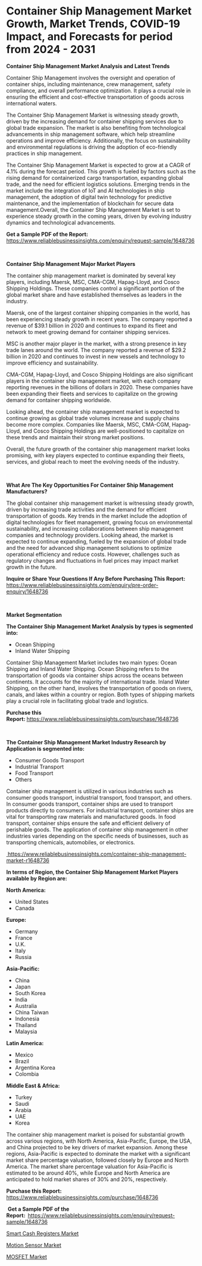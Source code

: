 <p><h1>Container Ship Management Market Growth, Market Trends, COVID-19 Impact, and Forecasts for period from 2024 - 2031</h1></p><p><strong>Container Ship Management Market Analysis and Latest Trends</strong></p>
<p><p>Container Ship Management involves the oversight and operation of container ships, including maintenance, crew management, safety compliance, and overall performance optimization. It plays a crucial role in ensuring the efficient and cost-effective transportation of goods across international waters.</p><p>The Container Ship Management Market is witnessing steady growth, driven by the increasing demand for container shipping services due to global trade expansion. The market is also benefiting from technological advancements in ship management software, which help streamline operations and improve efficiency. Additionally, the focus on sustainability and environmental regulations is driving the adoption of eco-friendly practices in ship management.</p><p>The Container Ship Management Market is expected to grow at a CAGR of 4.1% during the forecast period. This growth is fueled by factors such as the rising demand for containerized cargo transportation, expanding global trade, and the need for efficient logistics solutions. Emerging trends in the market include the integration of IoT and AI technologies in ship management, the adoption of digital twin technology for predictive maintenance, and the implementation of blockchain for secure data management.Overall, the Container Ship Management Market is set to experience steady growth in the coming years, driven by evolving industry dynamics and technological advancements.</p></p>
<p><strong>Get a Sample PDF of the Report:&nbsp;</strong> <a href="https://www.reliablebusinessinsights.com/enquiry/request-sample/1648736">https://www.reliablebusinessinsights.com/enquiry/request-sample/1648736</a></p>
<p>&nbsp;</p>
<p><strong>Container Ship Management Major Market Players</strong></p>
<p><p>The container ship management market is dominated by several key players, including Maersk, MSC, CMA-CGM, Hapag-Lloyd, and Cosco Shipping Holdings. These companies control a significant portion of the global market share and have established themselves as leaders in the industry.</p><p>Maersk, one of the largest container shipping companies in the world, has been experiencing steady growth in recent years. The company reported a revenue of $39.1 billion in 2020 and continues to expand its fleet and network to meet growing demand for container shipping services.</p><p>MSC is another major player in the market, with a strong presence in key trade lanes around the world. The company reported a revenue of $29.2 billion in 2020 and continues to invest in new vessels and technology to improve efficiency and sustainability.</p><p>CMA-CGM, Hapag-Lloyd, and Cosco Shipping Holdings are also significant players in the container ship management market, with each company reporting revenues in the billions of dollars in 2020. These companies have been expanding their fleets and services to capitalize on the growing demand for container shipping worldwide.</p><p>Looking ahead, the container ship management market is expected to continue growing as global trade volumes increase and supply chains become more complex. Companies like Maersk, MSC, CMA-CGM, Hapag-Lloyd, and Cosco Shipping Holdings are well-positioned to capitalize on these trends and maintain their strong market positions.</p><p>Overall, the future growth of the container ship management market looks promising, with key players expected to continue expanding their fleets, services, and global reach to meet the evolving needs of the industry.</p></p>
<p>&nbsp;</p>
<p><strong>What Are The Key Opportunities For Container Ship Management Manufacturers?</strong></p>
<p><p>The global container ship management market is witnessing steady growth, driven by increasing trade activities and the demand for efficient transportation of goods. Key trends in the market include the adoption of digital technologies for fleet management, growing focus on environmental sustainability, and increasing collaborations between ship management companies and technology providers. Looking ahead, the market is expected to continue expanding, fueled by the expansion of global trade and the need for advanced ship management solutions to optimize operational efficiency and reduce costs. However, challenges such as regulatory changes and fluctuations in fuel prices may impact market growth in the future.</p></p>
<p><strong>Inquire or Share Your Questions If Any Before Purchasing This Report:</strong> <a href="https://www.reliablebusinessinsights.com/enquiry/pre-order-enquiry/1648736">https://www.reliablebusinessinsights.com/enquiry/pre-order-enquiry/1648736</a></p>
<p>&nbsp;</p>
<p><strong>Market Segmentation</strong></p>
<p><strong>The Container Ship Management Market Analysis by types is segmented into:</strong></p>
<p><ul><li>Ocean Shipping</li><li>Inland Water Shipping</li></ul></p>
<p><p>Container Ship Management Market includes two main types: Ocean Shipping and Inland Water Shipping. Ocean Shipping refers to the transportation of goods via container ships across the oceans between continents. It accounts for the majority of international trade. Inland Water Shipping, on the other hand, involves the transportation of goods on rivers, canals, and lakes within a country or region. Both types of shipping markets play a crucial role in facilitating global trade and logistics.</p></p>
<p><strong>Purchase this Report:&nbsp;</strong><a href="https://www.reliablebusinessinsights.com/purchase/1648736">https://www.reliablebusinessinsights.com/purchase/1648736</a></p>
<p>&nbsp;</p>
<p><strong>The Container Ship Management Market Industry Research by Application is segmented into:</strong></p>
<p><ul><li>Consumer Goods Transport</li><li>Industrial Transport</li><li>Food Transport</li><li>Others</li></ul></p>
<p><p>Container ship management is utilized in various industries such as consumer goods transport, industrial transport, food transport, and others. In consumer goods transport, container ships are used to transport products directly to consumers. For industrial transport, container ships are vital for transporting raw materials and manufactured goods. In food transport, container ships ensure the safe and efficient delivery of perishable goods. The application of container ship management in other industries varies depending on the specific needs of businesses, such as transporting chemicals, automobiles, or electronics.</p></p>
<p><a href="https://www.reliablebusinessinsights.com/container-ship-management-market-r1648736">&nbsp;https://www.reliablebusinessinsights.com/container-ship-management-market-r1648736</a></p>
<p><strong>In terms of Region, the Container Ship Management Market Players available by Region are:</strong></p>
<p>
    <p> <strong> North America: </strong>
        <ul>
            <li>United States</li>
            <li>Canada</li>
        </ul>
        </p> 
    <p> <strong> Europe: </strong>
        <ul>
            <li>Germany</li>
            <li>France</li>
            <li>U.K.</li>
            <li>Italy</li>
            <li>Russia</li>
        </ul>
        </p> 
    <p> <strong> Asia-Pacific: </strong>
        <ul>
            <li>China</li>
            <li>Japan</li>
            <li>South Korea</li>
            <li>India</li>
            <li>Australia</li>
            <li>China Taiwan</li>
            <li>Indonesia</li>
            <li>Thailand</li>
            <li>Malaysia</li>
        </ul>
        </p> 
    <p> <strong> Latin America: </strong>
        <ul>
            <li>Mexico</li>
            <li>Brazil</li>
            <li>Argentina Korea</li>
            <li>Colombia</li>
        </ul>
        </p> 
    <p> <strong> Middle East & Africa: </strong>
        <ul>
            <li>Turkey</li>
            <li>Saudi</li>
            <li>Arabia</li>
            <li>UAE</li>
            <li>Korea</li>
        </ul>
    </p>
    </p>
<p><p>The container ship management market is poised for substantial growth across various regions, with North America, Asia-Pacific, Europe, the USA, and China projected to be key drivers of market expansion. Among these regions, Asia-Pacific is expected to dominate the market with a significant market share percentage valuation, followed closely by Europe and North America. The market share percentage valuation for Asia-Pacific is estimated to be around 40%, while Europe and North America are anticipated to hold market shares of 30% and 20%, respectively.</p></p>
<p><strong>Purchase this Report: </strong><a href="https://www.reliablebusinessinsights.com/purchase/1648736">https://www.reliablebusinessinsights.com/purchase/1648736</a></p>
<p>&nbsp;<strong>Get a Sample PDF of the Report:&nbsp;&nbsp;</strong><a href="https://www.reliablebusinessinsights.com/enquiry/request-sample/1648736">https://www.reliablebusinessinsights.com/enquiry/request-sample/1648736</a></p>
<p><strong></strong></p>
<p><p><a href="https://view.publitas.com/reportprime-1/smart-cash-registers-market-research-report-includes-analysis-on-market-size-share-and-growth-rate-at-5-70-cagr-forecasted-from-2024-to-2031/">Smart Cash Registers Market</a></p><p><a href="https://github.com/shahriarnajimjoy333/Market-Research-Report-List-1/blob/main/motion-sensor-market.md">Motion Sensor Market</a></p><p><a href="https://github.com/cameroneffertz/Market-Research-Report-List-1/blob/main/mosfet-market.md">MOSFET Market</a></p></p>